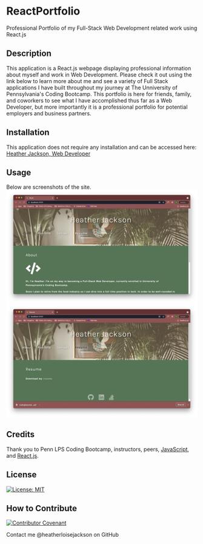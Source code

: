 # ReactPortfolio
Professional Portfolio of my Full-Stack Web Development related work using React.js

## Description
This application is a React.js webpage displaying professional information about myself and work in Web Development. Please check it out using the link below to learn more about me and see a variety of Full Stack applications I have built throughout my journey at The Unniversity of Pennsylvania's Coding Bootcamp. This portfolio is here for friends, family, and coworkers to see what I have accomplished thus far as a Web Developer, but more importantly it is a professional portfolio for potential employers and business partners.

## Installation
This application does not require any installation and can be accessed here: [Heather Jackson, Web Developer](https://heatherloisejackson.github.io/ReactPortfolio/)

## Usage
Below are screenshots of the site.
![screenshot1](./screenshots/Untitled.jpg)
![screenshot2](./screenshots/Untitled2.jpg)

## Credits
Thank you to Penn LPS Coding Bootcamp, instructors, peers, [JavaScript](https://www.javascript.com/), and [React.js](https://reactjs.org/).

## License
[![License: MIT](https://img.shields.io/badge/License-MIT-yellow.svg)](https://opensource.org/licenses/MIT)

## How to Contribute
[![Contributor Covenant](https://img.shields.io/badge/Contributor%20Covenant-2.0-4baaaa.svg)](code_of_conduct.md)

Contact me @heatherloisejackson on GitHub

